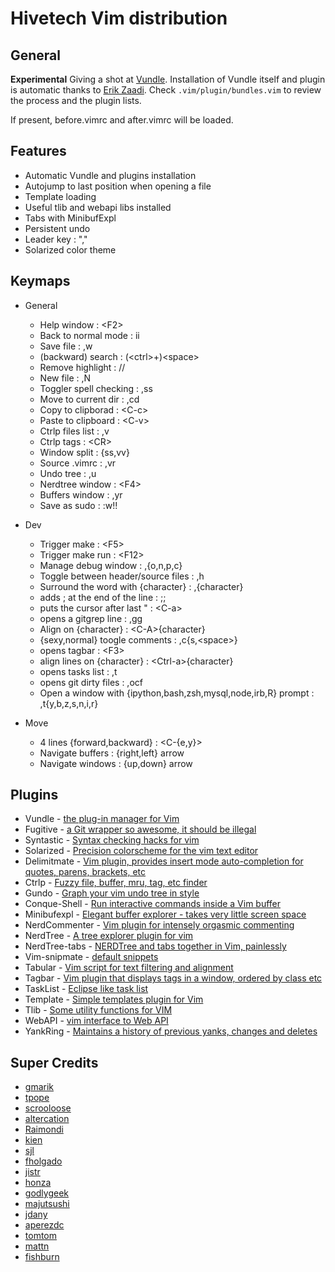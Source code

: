 Hivetech Vim distribution
=========================

General
-------

**Experimental** Giving a shot at [Vundle](https://github.com/gmarik/vundle).
Installation of Vundle itself and plugin is automatic thanks to [Erik
Zaadi](http://www.erikzaadi.com/2012/03/19/auto-installing-vundle-from-your-vimrc/).
Check `.vim/plugin/bundles.vim` to review the process and the plugin lists.

If present, before.vimrc and after.vimrc will be loaded.

Features
--------

* Automatic Vundle and plugins installation
* Autojump to last position when opening a file
* Template loading
* Useful tlib and webapi libs installed
* Tabs with MinibufExpl
* Persistent undo
* Leader key : ","
* Solarized color theme


Keymaps
-------

* General
    
    * Help window            : \<F2\>
    * Back to normal mode    : ii
    * Save file              : ,w
    * (backward) search      : (\<ctrl\>+)\<space\>
    * Remove highlight       : //
    * New file               : ,N
    * Toggler spell checking : ,ss
    * Move to current dir    : ,cd
    * Copy to clipborad      : \<C-c\>
    * Paste to clipboard     : \<C-v\>
    * Ctrlp files list       : ,v
    * Ctrlp tags             : \<CR\>
    * Window split           : {ss,vv}
    * Source .vimrc          : ,vr
    * Undo tree              : ,u
    * Nerdtree window        : \<F4\>
    * Buffers window         : ,yr
    * Save as sudo           : :w!!

* Dev

    * Trigger make                       : \<F5\>
    * Trigger make run                   : \<F12\>
    * Manage debug window                : ,{o,n,p,c}
    * Toggle between header/source files : ,h
    * Surround the word with {character} : ,{character}
    * adds ; at the end of the line      : ;;
    * puts the cursor after last "       : \<C-a\>
    * opens a gitgrep line               : ,gg
    * Align on {character}               : \<C-A\>{character}
    * {sexy,normal} toogle comments      : ,c{s,\<space\>}
    * opens tagbar                       : \<F3\>
    * align lines on {character}         : \<Ctrl-a\>{character}
    * opens tasks list                   : ,t
    * opens git dirty files              : ,ocf
    * Open a window with {ipython,bash,zsh,mysql,node,irb,R} prompt : ,t{y,b,z,s,n,i,r}

* Move

    * 4 lines {forward,backward} : \<C-{e,y}\>
    * Navigate buffers           : {right,left} arrow
    * Navigate windows           : {up,down} arrow



Plugins
-------

* Vundle - [the plug-in manager for Vim](https://github.com/gmarik/vundle)
* Fugitive - [a Git wrapper so awesome, it should be illegal ](https://github.com/tpope/vim-fugitive)
* Syntastic - [Syntax checking hacks for vim](https://github.com/scrooloose/syntastic)
* Solarized - [Precision colorscheme for the vim text editor](https://github.com/altercation/vim-colors-solarized)
* Delimitmate - [Vim plugin, provides insert mode auto-completion for quotes, parens, brackets, etc](https://github.com/Raimondi/delimitMate)
* Ctrlp - [Fuzzy file, buffer, mru, tag, etc finder](https://github.com/kien/ctrlp.vim)
* Gundo - [Graph your vim undo tree in style](http://sjl.bitbucket.org/gundo.vim/)
* Conque-Shell - [Run interactive commands inside a Vim buffer](https://github.com/vim-scripts/Conque-Shell)
* Minibufexpl - [Elegant buffer explorer - takes very little screen space](http://fholgado.com/minibufexpl)
* NerdCommenter - [Vim plugin for intensely orgasmic commenting](https://github.com/scrooloose/nerdcommenter)
* NerdTree - [A tree explorer plugin for vim](https://github.com/scrooloose/nerdtree)
* NerdTree-tabs - [NERDTree and tabs together in Vim, painlessly](https://github.com/jistr/vim-nerdtree-tabs)
* Vim-snipmate - [default snippets](https://github.com/honza/vim-snippets)
* Tabular - [Vim script for text filtering and alignment](https://github.com/godlygeek/tabular)
* Tagbar - [Vim plugin that displays tags in a window, ordered by class etc](http://majutsushi.github.io/tagbar/)
* TaskList - [Eclipse like task list](https://github.com/vim-scripts/TaskList.vim)
* Template - [Simple templates plugin for Vim](https://github.com/aperezdc/vim-template)
* Tlib - [Some utility functions for VIM](https://github.com/tomtom/tlib_vim)
* WebAPI - [vim interface to Web API ](https://github.com/mattn/webapi-vim)
* YankRing - [Maintains a history of previous yanks, changes and deletes ](https://github.com/vim-scripts/YankRing.vim)


Super Credits
-------------

* [gmarik](https://github.com/gmarik)
* [tpope](https://github.com/tpope/vim-fugitive)
* [scrooloose](https://github.com/scrooloose)
* [altercation](https://github.com/altercation)
* [Raimondi](https://github.com/Raimondi)
* [kien](https://github.com/kien)
* [sjl](http://sjl.bitbucket.org/gundo.vim/)
* [fholgado](http://fholgado.com/minibufexpl)
* [jistr](https://github.com/jistr)
* [honza](https://github.com/honza)
* [godlygeek](https://github.com/godlygeek)
* [majutsushi](http://majutsushi.github.io/tagbar/)
* [jdany](http://www.vim.org/account/profile.php?user_id=1599)
* [aperezdc](https://github.com/aperezdc)
* [tomtom](https://github.com/tomtom)
* [mattn](https://github.com/mattn)
* [fishburn](http://www.vim.org/account/profile.php?user_id=837)
